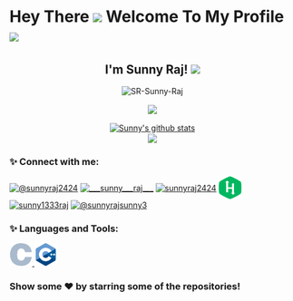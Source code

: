 # Hey There <img src="https://media.giphy.com/media/hvRJCLFzcasrR4ia7z/giphy.gif" width="25px"> Welcome To My Profile <img src="https://media.giphy.com/media/VgCDAzcKvsR6OM0uWg/giphy.gif" width="50">
<h2 align="center">I'm Sunny Raj! <img src="https://media.giphy.com/media/mGcNjsfWAjY5AEZNw6/giphy.gif" width="50"></h2>

<p align="center"> <img src="https://komarev.com/ghpvc/?username=SR-Sunny-Raj&label=Profile%20views&color=0e75b6&style=plastic" alt="SR-Sunny-Raj" /> </p>
<p align="center">
<a href="https://github.com/SR-Sunny-Raj">
  <img align="center" src="https://media.giphy.com/media/dxn6fRlTIShoeBr69N/giphy.gif" />
</a>
</p>

<p align="center">
<a href="https://github.com/SR-Sunny-Raj">
 <img align="center" src="https://github-readme-stats.vercel.app/api?username=SR-Sunny-Raj&show_icons=true&theme=radical&line_height=27" alt="Sunny's github stats"/>
</a><br>
<a href="https://github.com/SR-Sunny-Raj">
  <img align="center" src="https://github-readme-stats.vercel.app/api/top-langs/?username=SR-Sunny-Raj&theme=radical&line_langs_below=1" />
</a>
</p>
<h3 align="left">✨ Connect with me:</h3>
<p align="left">
<a href="https://dev.to/@sunnyraj2424" target="blank"><img align="center" src="https://d2fltix0v2e0sb.cloudfront.net/dev-black.png" alt="@sunnyraj2424" height="40" width="40" /></a>
<a href="https://instagram.com/___sunny___raj___" target="blank"><img align="center" src="https://upload.wikimedia.org/wikipedia/commons/thumb/e/e7/Instagram_logo_2016.svg/1200px-Instagram_logo_2016.svg.png" alt="___sunny___raj___" height="40" width="40" /></a>
<a href="https://linkedin.com/in/sunnyraj2424" target="blank"><img align="center" src="https://image.flaticon.com/icons/png/512/174/174857.png" alt="sunnyraj2424" height="40" width="40" /></a>
<a href="https://www.hackerrank.com/Sunny_Raj_" target="blank"><img align="center" src="https://github.com/amangupta37/KNOW-ME-app/blob/main/hacker-rank.png" alt="@Sunny_Raj_" height="40" width="40" /></a>
<a href="https://fb.com/sunny1333raj" target="blank"><img align="center" src="https://upload.wikimedia.org/wikipedia/commons/4/44/Facebook_Logo.png" alt="sunny1333raj" height="40" width="40" /></a>
<a href="https://twitter.com/@sunnyrajsunny3" target="blank"><img align="center" src="https://help.twitter.com/content/dam/help-twitter/brand/logo.png" alt="@sunnyrajsunny3" height="40" width="40" /></a>

<h3 align="left">✨ Languages and Tools:</h3>
<p align="left"> <a href="https://www.cprogramming.com/" target="_blank"> <img src="https://raw.githubusercontent.com/devicons/devicon/master/icons/c/c-original.svg" alt="c" width="40" height="40"/> </a> <a href="https://www.w3schools.com/cpp/" target="_blank"> <img src="https://raw.githubusercontent.com/devicons/devicon/master/icons/cplusplus/cplusplus-original.svg" alt="cplusplus" width="40" height="40"/> </a> </p>


### Show some ❤️ by starring some of the repositories!
